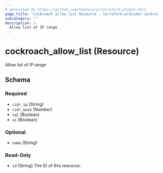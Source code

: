 ```yaml
---
# generated by https://github.com/hashicorp/terraform-plugin-docs
page_title: "cockroach_allow_list Resource - terraform-provider-cockroach-2"
subcategory: ""
description: |-
  Allow list of IP range
---
```


# cockroach_allow_list (Resource)

Allow list of IP range



<!-- schema generated by tfplugindocs -->
## Schema

### Required

- `cidr_ip` (String)
- `cidr_mask` (Number)
- `sql` (Boolean)
- `ui` (Boolean)

### Optional

- `name` (String)

### Read-Only

- `id` (String) The ID of this resource.


